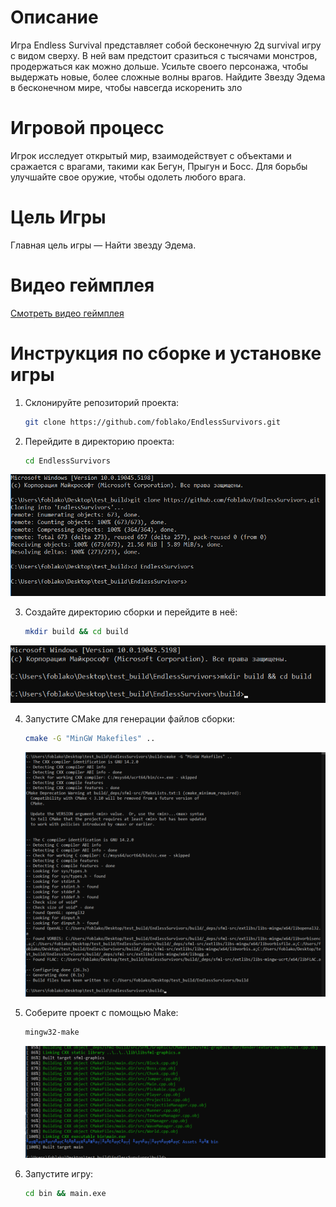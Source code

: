 # Описание

Игра Endless Survival представляет собой бесконечную 2д survival игру с видом
сверху. В ней вам предстоит сразиться с тысячами монстров, продержаться как
можно дольше. Усильте своего персонажа, чтобы выдержать новые, более
сложные волны врагов. Найдите Звезду Эдема в бесконечном мире, чтобы
навсегда искоренить зло

# Игровой процесс

Игрок исследует открытый мир, взаимодействует с объектами и сражается с врагами, такими как Бегун, Прыгун и Босс. Для борьбы улучшайте свое оружие, чтобы одолеть любого врага.

# Цель Игры

Главная цель игры — Найти звезду Эдема.

# Видео геймплея

[Смотреть видео геймплея](https://drive.google.com/file/d/1C4JgXZqDNDg44YZvI_N_0jWcBCTyWuN9/view?usp=sharing)

# Инструкция по сборке и установке игры

1. Склонируйте репозиторий проекта:

   ```sh
   git clone https://github.com/foblako/EndlessSurvivors.git
   ```

2. Перейдите в директорию проекта:

   ```sh
   cd EndlessSurvivors
   ```
![Вывод должен выглядеть примерно так:](image.png)

3. Создайте директорию сборки и перейдите в неё:

   ```sh
   mkdir build && cd build
   ```
![В результате мы в папке проекта, осталось собрать игру](image-1.png)

4. Запустите CMake для генерации файлов сборки:

   ```sh
   cmake -G "MinGW Makefiles" ..
   ```

   ![Отлично, проект сконфигурирован](image-2.png)

5. Соберите проект с помощью Make:

   ```sh
   mingw32-make
   ```

   ![Успешная сборка игры должна дойти до 100% и завершиться](image-3.png)

6. Запустите игру:

   ```sh
   cd bin && main.exe
   ```